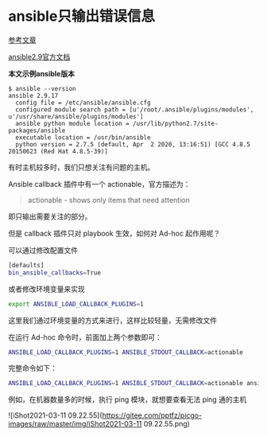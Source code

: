 # ansible只输出错误信息

[参考文章](https://blog.csdn.net/bruce_6/article/details/102604397)

[ansible2.9官方文档](https://docs.ansible.com/ansible/2.9/index.html)



**本文示例ansible版本**

```shell
$ ansible --version
ansible 2.9.17
  config file = /etc/ansible/ansible.cfg
  configured module search path = [u'/root/.ansible/plugins/modules', u'/usr/share/ansible/plugins/modules']
  ansible python module location = /usr/lib/python2.7/site-packages/ansible
  executable location = /usr/bin/ansible
  python version = 2.7.5 (default, Apr  2 2020, 13:16:51) [GCC 4.8.5 20150623 (Red Hat 4.8.5-39)]
```



有时主机较多时，我们只想关注有问题的主机。

Ansible callback 插件中有一个 actionable，官方描述为：

> actionable - shows only items that need attention

即只输出需要关注的部分。

但是 callback 插件只对 playbook 生效，如何对 Ad-hoc 起作用呢？


可以通过修改配置文件

```sh
[defaults]
bin_ansible_callbacks=True
```


或者修改环境变量来实现

```sh
export ANSIBLE_LOAD_CALLBACK_PLUGINS=1
```



这里我们通过环境变量的方式来进行，这样比较轻量，无需修改文件

在运行 Ad-hoc 命令时，前面加上两个参数即可：

```sh
ANSIBLE_LOAD_CALLBACK_PLUGINS=1 ANSIBLE_STDOUT_CALLBACK=actionable
```



完整命令如下：

```sh
ANSIBLE_LOAD_CALLBACK_PLUGINS=1 ANSIBLE_STDOUT_CALLBACK=actionable ansible all -m ping
```



例如，在机器数量多的时候，执行 ping 模块，就想要查看无法 ping 通的主机

![iShot2021-03-11 09.22.55](https://gitee.com/pptfz/picgo-images/raw/master/img/iShot2021-03-11 09.22.55.png)